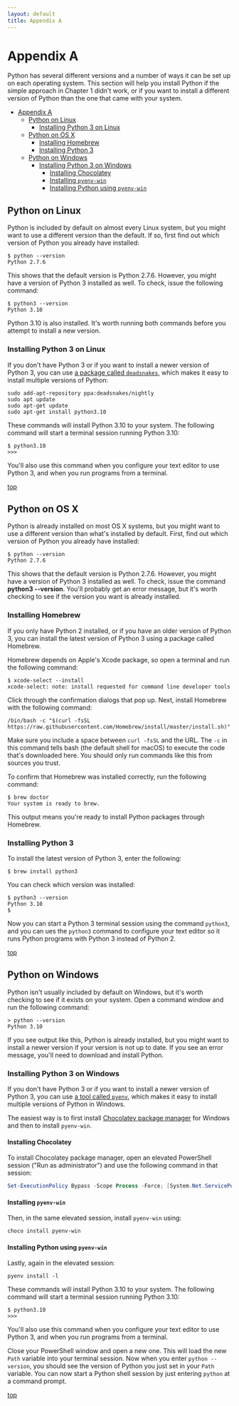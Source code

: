 ```yaml
---
layout: default
title: Appendix A
---
```


# Appendix A

Python has several different versions and a number of ways it can be set up on each operating system. This section will help you install Python if the simple approach in Chapter 1 didn't work, or if you want to install a different version of Python than the one that came with your system.

- [Appendix A](#appendix-a)
  - [Python on Linux](#python-on-linux)
    - [Installing Python 3 on Linux](#installing-python-3-on-linux)
  - [Python on OS X](#python-on-os-x)
    - [Installing Homebrew](#installing-homebrew)
    - [Installing Python 3](#installing-python-3)
  - [Python on Windows](#python-on-windows)
    - [Installing Python 3 on Windows](#installing-python-3-on-windows)
      - [Installing Chocolatey](#installing-chocolatey)
      - [Installing `pyenv-win`](#installing-pyenv-win)
      - [Installing Python using `pyenv-win`](#installing-python-using-pyenv-win)

Python on Linux
---

Python is included by default on almost every Linux system, but you might want to use a different version than the default. If so, first find out which version of Python you already have installed:

    $ python --version
    Python 2.7.6

This shows that the default version is Python 2.7.6. However, you might have a version of Python 3 installed as well. To check, issue the following command:

    $ python3 --version
    Python 3.10

Python 3.10 is also installed. It's worth running both commands before you attempt to install a new version.

### Installing Python 3 on Linux

If you don't have Python 3 or if you want to install a newer version of Python 3, you can use [a package called `deadsnakes`](https://github.com/deadsnakes), which makes it easy to install multiple versions of Python:

    sudo add-apt-repository ppa:deadsnakes/nightly
    sudo apt update
    sudo apt-get update
    sudo apt-get install python3.10

These commands will install Python 3.10 to your system. The following command will start a terminal session running Python 3.10:

    $ python3.10
    >>>

You'll also use this command when you configure your text editor to use Python 3, and when you run programs from a terminal.

[top](#)

Python on OS X
---

Python is already installed on most OS X systems, but you might want to use a different version than what's installed by default. First, find out which version of Python you already have installed:

    $ python --version
    Python 2.7.6

This shows that the default version is Python 2.7.6. However, you might have a version of Python 3 installed as well. To check, issue the command **python3 --version**. You'll probably get an error message, but it's worth checking to see if the version you want is already installed.

### Installing Homebrew

If you only have Python 2 installed, or if you have an older version of Python 3, you can install the latest version of Python 3 using a package called Homebrew.

Homebrew depends on Apple's Xcode package, so open a terminal and run the following command:

    $ xcode-select --install
    xcode-select: note: install requested for command line developer tools

Click through the confirmation dialogs that pop up. Next, install Homebrew with the following command:

    /bin/bash -c "$(curl -fsSL https://raw.githubusercontent.com/Homebrew/install/master/install.sh)"

Make sure you include a space between `curl -fsSL` and the URL. The `-c` in this command tells bash (the default shell for macOS) to execute the code that's downloaded here. You should only run commands like this from sources you trust.

To confirm that Homebrew was installed correctly, run the following command:

    $ brew doctor
    Your system is ready to brew.

This output means you're ready to install Python packages through Homebrew.

### Installing Python 3

To install the latest version of Python 3, enter the following:

    $ brew install python3

You can check which version was installed:

    $ python3 --version
    Python 3.10
    $

Now you can start a Python 3 terminal session using the command `python3`, and you can ues the `python3` command to configure your text editor so it runs Python programs with Python 3 instead of Python 2.

[top](#)

Python on Windows
---

Python isn't usually included by default on Windows, but it's worth checking to see if it exists on your system. Open a command window and run the following command:

    > python --version
    Python 3.10

If you see output like this, Python is already installed, but you might want to install a newer version if your version is not up to date. If you see an error message, you'll need to download and install Python.

### Installing Python 3 on Windows

If you don't have Python 3 or if you want to install a newer version of Python 3, you can use [a tool called `pyenv`](https://github.com/pyenv-win/pyenv-win), which makes it easy to install multiple versions of Python in Windows.

The easiest way is to first install [Chocolatey package manager](https://github.com/chocolatey/chocolatey.org) for Windows and then to install `pyenv-win`.

#### Installing Chocolatey

To install Chocolatey package manager, open an elevated PowerShell session ("Run as administrator") and use the following command in that session:

```powershell
Set-ExecutionPolicy Bypass -Scope Process -Force; [System.Net.ServicePointManager]::SecurityProtocol = [System.Net.ServicePointManager]::SecurityProtocol -bor 3072; iex ((New-Object System.Net.WebClient).DownloadString('https://chocolatey.org/install.ps1'))
```

#### Installing `pyenv-win`

Then, in the same elevated session, install `pyenv-win` using:

```powershell
choco install pyenv-win
```

#### Installing Python using `pyenv-win`

Lastly, again in the elevated session:

    pyenv install -l

These commands will install Python 3.10 to your system. The following command will start a terminal session running Python 3.10:

    $ python3.10
    >>>

You'll also use this command when you configure your text editor to use Python 3, and when you run programs from a terminal.

Close your PowerShell window and open a new one. This will load the new `Path` variable into your terminal session. Now when you enter `python --version`, you should see the version of Python you just set in your `Path` variable. You can now start a Python shell session by just entering `python` at a command prompt.

[top](#)

